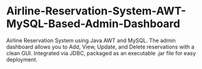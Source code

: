 # Airline-Reservation-System-AWT-MySQL-Based-Admin-Dashboard
Airline Reservation System using Java AWT and MySQL. The admin dashboard allows you to Add, View, Update, and Delete reservations with a clean GUI. Integrated via JDBC, packaged as an executable .jar file for easy deployment.
